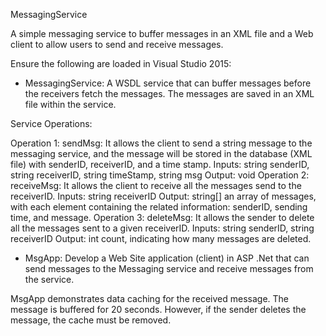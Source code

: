 MessagingService

A simple messaging service to buffer messages in an XML file and a Web client to allow users to send and receive messages.

Ensure the following are loaded in Visual Studio 2015:

* MessagingService: A WSDL service that can buffer messages before the receivers fetch the messages. The messages are saved in an XML file within the service.

Service Operations: 

Operation 1: sendMsg: It allows the client to send a string message to the messaging service, and the message will be stored in the database (XML file) with senderID, receiverID, and a time stamp.
Inputs: string senderID, string receiverID, string timeStamp, string msg
Output: void
Operation 2: receiveMsg: It allows the client to receive all the messages send to the receiverID.
Inputs: string receiverID
Output: string[] an array of messages, with each element containing the related information: senderID, sending time, and message.
Operation 3: deleteMsg: It allows the sender to delete all the messages sent to a given receiverID.
Inputs: string senderID, string receiverID
Output: int count, indicating how many messages are deleted.

* MsgApp: Develop a Web Site application (client) in ASP .Net that can send messages to the Messaging service and receive messages from the service.

MsgApp demonstrates data caching for the received message. The message is buffered for 20 seconds. However, if the sender deletes the message, the cache must be removed.
